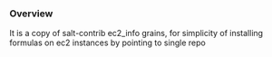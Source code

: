 ### Overview

It is a copy of salt-contrib ec2_info grains, for simplicity of installing formulas on ec2 instances by pointing to single repo
